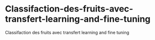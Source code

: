 # Classifaction-des-fruits-avec-transfert-learning-and-fine-tuning
Classifaction des fruits avec transfert learning and fine tuning
